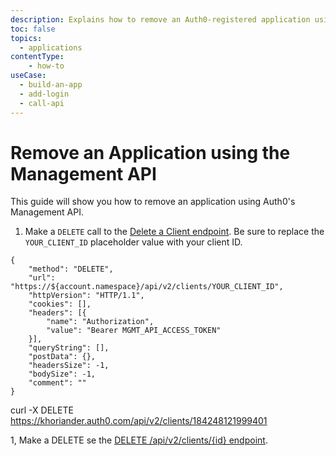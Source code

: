```yaml
---
description: Explains how to remove an Auth0-registered application using the Auth0 Management API.
toc: false
topics:
  - applications
contentType: 
    - how-to
useCase:
  - build-an-app
  - add-login
  - call-api
---
```


# Remove an Application using the Management API

This guide will show you how to remove an application using Auth0's Management API.

1. Make a `DELETE` call to the [Delete a Client endpoint](/api/management/v2#!/Clients/delete_clients_by_id). Be sure to replace the `YOUR_CLIENT_ID` placeholder value with your client ID.


```har
{
	"method": "DELETE",
	"url": "https://${account.namespace}/api/v2/clients/YOUR_CLIENT_ID",
	"httpVersion": "HTTP/1.1",
	"cookies": [],
	"headers": [{
		"name": "Authorization",
		"value": "Bearer MGMT_API_ACCESS_TOKEN"
	}],
	"queryString": [],
	"postData": {},
	"headersSize": -1,
	"bodySize": -1,
	"comment": ""
}
```

curl -X DELETE  https://khoriander.auth0.com/api/v2/clients/184248121999401


1, Make a DELETE se the [DELETE /api/v2/clients/{id} endpoint](/api/management/v2#!/Clients/delete_clients_by_id).
